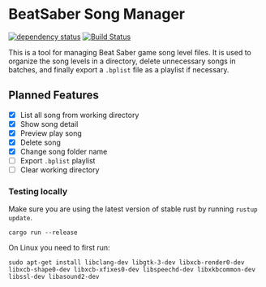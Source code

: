 # BeatSaber Song Manager

[![dependency status](https://deps.rs/repo/github/KagurazakaNyaa/bs-song-manager/status.svg)](https://deps.rs/repo/github/KagurazakaNyaa/bs-song-manager)
[![Build Status](https://github.com/KagurazakaNyaa/bs-song-manager/workflows/CI/badge.svg)](https://github.com/KagurazakaNyaa/bs-song-manager/actions?workflow=CI)

This is a tool for managing Beat Saber game song level files. It is used to organize the song levels in a directory, delete unnecessary songs in batches, and finally export a `.bplist` file as a playlist if necessary.

## Planned Features

- [x] List all song from working directory
- [x] Show song detail
- [x] Preview play song
- [x] Delete song
- [x] Change song folder name
- [ ] Export `.bplist` playlist
- [ ] Clear working directory

### Testing locally

Make sure you are using the latest version of stable rust by running `rustup update`.

`cargo run --release`

On Linux you need to first run:

`sudo apt-get install libclang-dev libgtk-3-dev libxcb-render0-dev libxcb-shape0-dev libxcb-xfixes0-dev libspeechd-dev libxkbcommon-dev libssl-dev libasound2-dev`

